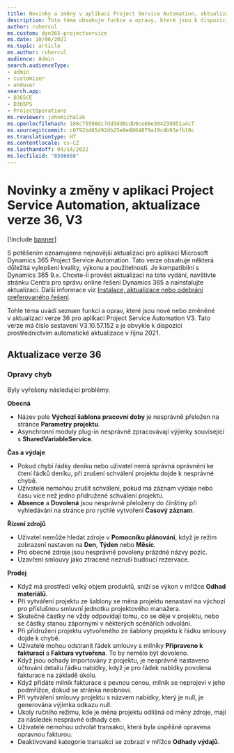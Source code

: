 ```yaml
---
title: Novinky a změny v aplikaci Project Service Automation, aktualizace verze 36, V3
description: Toto téma obsahuje funkce a opravy, které jsou k dispozici ve Microsoft Dynamics 365 Project Service Automation vydání aktualizace 36, V3.
author: ruhercul
ms.custom: dyn365-projectservice
ms.date: 10/06/2021
ms.topic: article
ms.author: ruhercul
audience: Admin
search.audienceType:
- admin
- customizer
- enduser
search.app:
- D365CE
- D365PS
- ProjectOperations
ms.reviewer: johnmichalak
ms.openlocfilehash: 108c75598dc7dd3dd0cdb9ce68e30423d051a4cf
ms.sourcegitcommit: c0792bd65d92db25e0e8864879a19c4b93efb10c
ms.translationtype: HT
ms.contentlocale: cs-CZ
ms.lasthandoff: 04/14/2022
ms.locfileid: "8586658"
---
```

# <a name="whats-new-or-changed-in-project-service-automation-update-release-36-v3"></a>Novinky a změny v aplikaci Project Service Automation, aktualizace verze 36, V3

[!include [banner](../includes/psa-now-project-operations.md)]

S potěšením oznamujeme nejnovější aktualizaci pro aplikaci Microsoft Dynamics 365 Project Service Automation. Tato verze obsahuje některá důležitá vylepšení kvality, výkonu a použitelnosti. Je kompatibilní s Dynamics 365 9.x. Chcete-li provést aktualizaci na toto vydání, navštivte stránku Centra pro správu online řešení Dynamics 365 a nainstalujte aktualizaci. Další informace viz [Instalace, aktualizace nebo odebrání preferovaného řešení](/power-platform/admin/install-remove-preferred-solution).

Tohle téma uvádí seznam funkcí a oprav, které jsou nové nebo změněné v aktualizaci verze 36 pro aplikaci Project Service Automation V3. Tato verze má číslo sestavení V3.10.57.152 a je obvykle k dispozici prostřednictvím automatické aktualizace v říjnu 2021.

## <a name="update-release-36"></a>Aktualizace verze 36

### <a name="bug-fixes"></a>Opravy chyb

Byly vyřešeny následující problémy.

**Obecná**
- Název pole **Výchozí šablona pracovní doby** je nesprávně přeložen na stránce **Parametry projektu**.
- Asynchronní moduly plug-in nesprávně zpracovávají výjimky související s **SharedVariableService**.

**Čas a výdaje**
- Pokud chybí řádky deníku nebo uživatel nemá správná oprávnění ke čtení řádků deníku, při zrušení schválení projektu dojde k nesprávné chybě.
- Uživatelé nemohou zrušit schválení, pokud má záznam výdaje nebo času více než jedno přidružené schválení projektu.
- **Absence** a **Dovolená** jsou nesprávně přeloženy do čínštiny při vyhledávání na stránce pro rychlé vytvoření **Časový záznam**.

**Řízení zdrojů**
- Uživatel nemůže hledat zdroje v **Pomocníku plánování**, když je režim zobrazení nastaven na **Den**, **Týden** nebo **Měsíc**.
- Pro obecné zdroje jsou nesprávně povoleny prázdné názvy pozic. 
- Uzavření smlouvy jako ztracené nezruší budoucí rezervace.

**Prodej**
- Když má prostředí velký objem produktů, sníží se výkon v mřížce **Odhad materiálů**.
- Při vytváření projektu ze šablony se měna projektu nenastaví na výchozí pro příslušnou smluvní jednotku projektového manažera.
- Skutečné částky ne vždy odpovídají tomu, co se děje v projektu, nebo se částky stanou zápornými v některých scénářích odvolání.
- Při přidružení projektu vytvořeného ze šablony projektu k řádku smlouvy dojde k chybě.
- Uživatelé mohou odstranit řádek smlouvy s milníky **Připraveno k fakturaci** a **Faktura vytvořena**. To by nemělo být dovoleno.
- Když jsou odhady importovány z projektu, je nesprávně nastaveno účtování detailu řádku nabídky, když je pro řádek nabídky povolena fakturace na základě úkolu.
- Když přidáte milník fakturace s pevnou cenou, mílník se neprojeví v jeho podmřížce, dokud se stránka neobnoví.
- Při vytváření smlouvy projektu s názvem nabídky, který je null, je generována výjimka odkazu null.
- Úkoly ručního režimu, kde je měna projektu odlišná od měny zdroje, mají za následek nesprávné odhady cen.
- Uživatelé nemohou odvolat transakci, která byla úspěšně opravena opravnou fakturou.
- Deaktivované kategorie transakcí se zobrazí v mřížce **Odhady výdajů**.



